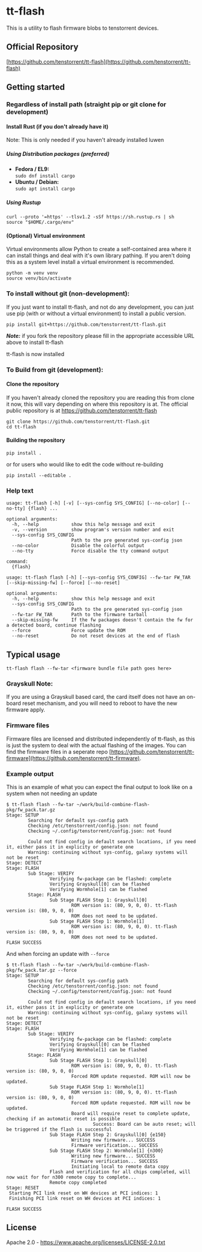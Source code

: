 # tt-flash

This is a utility to flash firmware blobs to tenstorrent devices.

## Official Repository

[https://github.com/tenstorrent/tt-flash](https://github.com/tenstorrent/tt-flash)

## Getting started

### Regardless of install path (straight pip or git clone for development)
#### Install Rust (if you don't already have it)
Note: This is only needed if you haven't already installed luwen
##### Using Distribution packages (preferred)
* **Fedora / EL9:** <br/> `sudo dnf install cargo`
* **Ubuntu / Debian:** <br/> `sudo apt install cargo`
##### Using Rustup
```
curl --proto '=https' --tlsv1.2 -sSf https://sh.rustup.rs | sh
source "$HOME/.cargo/env"
```

#### (Optional) Virtual environment
Virtual environments allow Python to create a self-contained area where it can
install things and deal with it's own library pathing.  If you aren't doing
this as a system level install a virtual environment is recommended.

```
python -m venv venv
source venv/bin/activate
```

### To install without git (non-development):

If you just want to install tt-flash, and not do any development, you can just
use pip (with or without a virtual environment) to install a public version.

```
pip install git+https://github.com/tenstorrent/tt-flash.git
```

***Note:*** if you fork the repository please fill in the appropriate accessible URL above to install tt-flash

tt-flash is now installed

### To Build from git (development):

#### Clone the repository

If you haven't already cloned the repository you are reading this from clone
it now, this will vary depending on where this repository is at.  The official
public repository is at https://github.com/tenstorrent/tt-flash

```
git clone https://github.com/tenstorrent/tt-flash.git
cd tt-flash
```

#### Building the repository

```
pip install .
```

or for users who would like to edit the code without re-building

```
pip install --editable .
```

### Help text
```
usage: tt-flash [-h] [-v] [--sys-config SYS_CONFIG] [--no-color] [--no-tty] {flash} ...

optional arguments:
  -h, --help            show this help message and exit
  -v, --version         show program's version number and exit
  --sys-config SYS_CONFIG
                        Path to the pre generated sys-config json
  --no-color            Disable the colorful output
  --no-tty              Force disable the tty command output

command:
  {flash}

usage: tt-flash flash [-h] [--sys-config SYS_CONFIG] --fw-tar FW_TAR [--skip-missing-fw] [--force] [--no-reset]

optional arguments:
  -h, --help            show this help message and exit
  --sys-config SYS_CONFIG
                        Path to the pre generated sys-config json
  --fw-tar FW_TAR       Path to the firmware tarball
  --skip-missing-fw     If the fw packages doesn't contain the fw for a detected board, continue flashing
  --force               Force update the ROM
  --no-reset            Do not reset devices at the end of flash
```

## Typical usage
```
tt-flash flash --fw-tar <firmware bundle file path goes here>
```

### Grayskull Note:
If you are using a Grayskull based card, the card itself does not have an on-board reset mechanism, and you will need to reboot to have the new firmware apply.

### Firmware files
Firmware files are licensed and distributed independently of tt-flash, as this is just the system to deal with the actual flashing of the images. You can find the firmware files in a seperate repo [https://github.com/tenstorrent/tt-firmware](https://github.com/tenstorrent/tt-firmware).

### Example output

This is an example of what you can expect the final output to look like on a system when not needing an update

```
$ tt-flash flash --fw-tar ~/work/build-combine-flash-pkg/fw_pack.tar.gz
Stage: SETUP
        Searching for default sys-config path
        Checking /etc/tenstorrent/config.json: not found
        Checking ~/.config/tenstorrent/config.json: not found

        Could not find config in default search locations, if you need it, either pass it in explicity or generate one
        Warning: continuing without sys-config, galaxy systems will not be reset
Stage: DETECT
Stage: FLASH
        Sub Stage: VERIFY
                Verifying fw-package can be flashed: complete
                Verifying Grayskull[0] can be flashed
                Verifying Wormhole[1] can be flashed
        Stage: FLASH
                Sub Stage FLASH Step 1: Grayskull[0]
                        ROM version is: (80, 9, 0, 0). tt-flash version is: (80, 9, 0, 0)
                        ROM does not need to be updated.
                Sub Stage FLASH Step 1: Wormhole[1]
                        ROM version is: (80, 9, 0, 0). tt-flash version is: (80, 9, 0, 0)
                        ROM does not need to be updated.
FLASH SUCCESS
```

And when forcing an update with `--force`

```
$ tt-flash flash --fw-tar ~/work/build-combine-flash-pkg/fw_pack.tar.gz --force
Stage: SETUP
        Searching for default sys-config path
        Checking /etc/tenstorrent/config.json: not found
        Checking ~/.config/tenstorrent/config.json: not found

        Could not find config in default search locations, if you need it, either pass it in explicity or generate one
        Warning: continuing without sys-config, galaxy systems will not be reset
Stage: DETECT
Stage: FLASH
        Sub Stage: VERIFY
                Verifying fw-package can be flashed: complete
                Verifying Grayskull[0] can be flashed
                Verifying Wormhole[1] can be flashed
        Stage: FLASH
                Sub Stage FLASH Step 1: Grayskull[0]
                        ROM version is: (80, 9, 0, 0). tt-flash version is: (80, 9, 0, 0)
                        Forced ROM update requested. ROM will now be updated.
                Sub Stage FLASH Step 1: Wormhole[1]
                        ROM version is: (80, 9, 0, 0). tt-flash version is: (80, 9, 0, 0)
                        Forced ROM update requested. ROM will now be updated.
                        Board will require reset to complete update, checking if an automatic reset is possible
                                Success: Board can be auto reset; will be triggered if the flash is successful
                Sub Stage FLASH Step 2: Grayskull[0] {e150}
                        Writing new firmware... SUCCESS
                        Firmware verification... SUCCESS
                Sub Stage FLASH Step 2: Wormhole[1] {n300}
                        Writing new firmware... SUCCESS
                        Firmware verification... SUCCESS
                        Initiating local to remote data copy
                Flash and verification for all chips completed, will now wait for for n300 remote copy to complete...
                Remote copy completed
Stage: RESET
 Starting PCI link reset on WH devices at PCI indices: 1
 Finishing PCI link reset on WH devices at PCI indices: 1

FLASH SUCCESS
```

## License

Apache 2.0 - https://www.apache.org/licenses/LICENSE-2.0.txt
